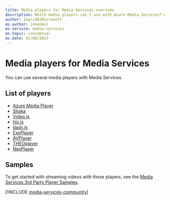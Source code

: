 ```yaml
---
title: Media players for Media Services overview
description: Which media players can I use with Azure Media Services? Azure Media Player, Shaka, and Video.js so far.
author: IngridAtMicrosoft
ms.author: inhenkel
ms.service: media-services
ms.topic: conceptual
ms.date: 01/09/2023
---
```


# Media players for Media Services

You can use several media players with Media Services.

## List of players

- [Azure Media Player](../azure-media-player/azure-media-player-overview.md)
- [Shaka](https://developers.google.com/widevine/open-source/shaka-player)
- [Video.js](https://docs.videojs.com)
- [hls.js](https://hls-js.netlify.app/demo)
- [dash.js](http://cdn.dashjs.org/latest/jsdoc/index.html)
- [ExoPlayer](https://exoplayer.dev/)
- [AVPlayer](https://developer.apple.com/documentation/avfoundation/avplayer)
- [THEOplayer](https://www.theoplayer.com/)
- [NexPlayer](https://nexplayersdk.com/)

## Samples

To get started with streaming videos with these players, see the [Media Services 3rd Party Player Samples](https://github.com/Azure-Samples/media-services-3rdparty-player-samples).

[!INCLUDE [media-services-community](includes/media-services-community.md)]
